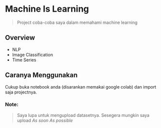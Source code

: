 # Machine Is Learning
> Project coba-coba saya dalam memahami machine learning



## Overview
- NLP
- Image Classification
- Time Series


## Caranya Menggunakan
Cukup buka notebook anda (disarankan memakai google colab) dan import saja projectnya. 

### Note:
> Saya lupa untuk mengupload datasetnya. Sesegera mungkin saya upload *As soon As possible*
